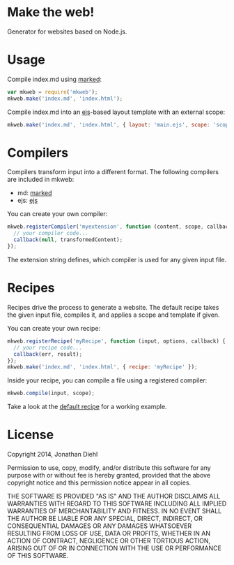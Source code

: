 # Make the web!

Generator for websites based on Node.js.

# Usage

Compile index.md using [marked](https://github.com/chjj/marked):

```js
var mkweb = require('mkweb');
mkweb.make('index.md', 'index.html');
```

Compile index.md into an [ejs](https://github.com/visionmedia/ejs)-based layout template with an external scope:

```js
mkweb.make('index.md', 'index.html', { layout: 'main.ejs', scope: 'scope.js' });
```

# Compilers

Compilers transform input into a different format. The following compilers are included in mkweb:

* md: [marked](https://github.com/chjj/marked)
* ejs: [ejs](https://github.com/visionmedia/ejs)

You can create your own compiler:

```js
mkweb.registerCompiler('myextension', function (content, scope, callback) {
  // your compiler code...
  callback(null, transformedContent);
});
```

The extension string defines, which compiler is used for any given input file.

# Recipes

Recipes drive the process to generate a website. The default recipe takes the given input file, compiles it, and applies a scope and template if given.

You can create your own recipe:

```js
mkweb.registerRecipe('myRecipe', function (input, options, callback) {
  // your recipe code...
  callback(err, result);
});
mkweb.make('index.md', 'index.html', { recipe: 'myRecipe' });
```

Inside your recipe, you can compile a file using a registered compiler:

```js
mkweb.compile(input, scope);
```

Take a look at the [default recipe](https://github.com/jdiehl/mkweb/blob/master/recipes/default.js) for a working example.

# License

Copyright 2014, Jonathan Diehl

Permission to use, copy, modify, and/or distribute this software for any purpose with or without fee is hereby granted, provided that the above copyright notice and this permission notice appear in all copies.

THE SOFTWARE IS PROVIDED "AS IS" AND THE AUTHOR DISCLAIMS ALL WARRANTIES WITH REGARD TO THIS SOFTWARE INCLUDING ALL IMPLIED WARRANTIES OF MERCHANTABILITY AND FITNESS. IN NO EVENT SHALL THE AUTHOR BE LIABLE FOR ANY SPECIAL, DIRECT, INDIRECT, OR CONSEQUENTIAL DAMAGES OR ANY DAMAGES WHATSOEVER RESULTING FROM LOSS OF USE, DATA OR PROFITS, WHETHER IN AN ACTION OF CONTRACT, NEGLIGENCE OR OTHER TORTIOUS ACTION, ARISING OUT OF OR IN CONNECTION WITH THE USE OR PERFORMANCE OF THIS SOFTWARE.
